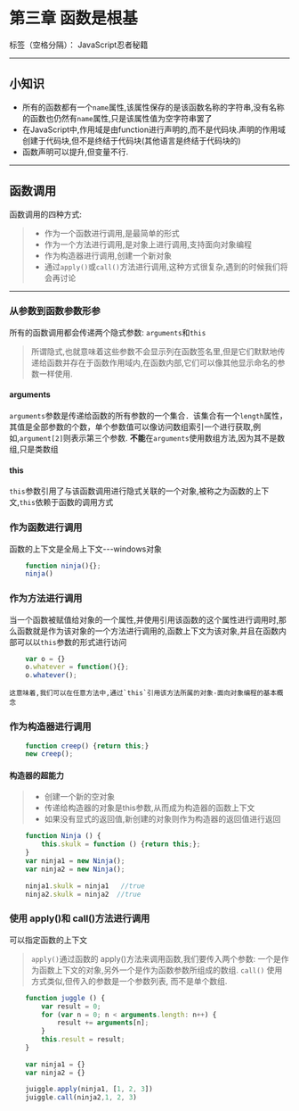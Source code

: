 ﻿# 第三章 函数是根基

标签（空格分隔）： JavaScript忍者秘籍

---

## 小知识
- 所有的函数都有一个`name`属性,该属性保存的是该函数名称的字符串,没有名称的函数也仍然有`name`属性,只是该属性值为空字符串罢了
- 在JavaScript中,作用域是由function进行声明的,而不是代码块.声明的作用域创建于代码块,但不是终结于代码块(其他语言是终结于代码块的)
- 函数声明可以提升,但变量不行.

---
## 函数调用
函数调用的四种方式:
> * 作为一个函数进行调用,是最简单的形式
> * 作为一个方法进行调用,是对象上进行调用,支持面向对象编程
> * 作为构造器进行调用,创建一个新对象
> * 通过`apply()`或`call()`方法进行调用,这种方式很复杂,遇到的时候我们将会再讨论

---
### 从参数到函数参数形参

所有的函数调用都会传递两个隐式参数: `arguments`和`this`
> 所谓隐式,也就意味着这些参数不会显示列在函数签名里,但是它们默默地传递给函数并存在于函数作用域内,在函数内部,它们可以像其他显示命名的参数一样使用.

#### arguments
`arguments`参数是传递给函数的所有参数的一个集合．该集合有一个`length`属性，其值是全部参数的个数，单个参数值可以像访问数组索引一个进行获取,例如,`argument[2]`则表示第三个参数.
**不能**在`arguments`使用数组方法,因为其不是数组,只是类数组

#### this
`this`参数引用了与该函数调用进行隐式关联的一个对象,被称之为函数的上下文,`this`依赖于函数的调用方式

### 作为函数进行调用

函数的上下文是全局上下文---windows对象
```javaScript
    function ninja(){};
    ninja()
```
### 作为方法进行调用
当一个函数被赋值给对象的一个属性,并使用引用该函数的这个属性进行调用时,那么函数就是作为该对象的一个方法进行调用的,函数上下文为该对象,并且在函数内部可以以`this`参数的形式进行访问
```javascript
    var o = {}
    o.whatever = function(){};
    o.whatever();
```
    这意味着,我们可以在任意方法中,通过`this`引用该方法所属的对象-面向对象编程的基本概念
    
### 作为构造器进行调用
```javascript
    function creep() {return this;}
    new creep();
```
#### 构造器的超能力
> * 创建一个新的空对象
> * 传递给构造器的对象是this参数,从而成为构造器的函数上下文
> * 如果没有显式的返回值,新创建的对象则作为构造器的返回值进行返回

```javaScript
    function Ninja () {
        this.skulk = function () {return this;};
    }
    var ninja1 = new Ninja();
    var ninja2 = new Ninja();
    
    ninja1.skulk = ninja1   //true
    ninja2.skulk = ninja2  //true
```

### 使用 apply()和 call()方法进行调用
可以指定函数的上下文
> `apply()`通过函数的 apply()方法来调用函数,我们要传入两个参数: 一个是作为函数上下文的对象,另外一个是作为函数参数所组成的数组.
> `call()` 使用方式类似,但传入的参数是一个参数列表, 而不是单个数组.
```javascript
    function juggle () {
        var result = 0;
        for (var n = 0; n < arguments.length: n++) {
            result += arguments[n];
        }
        this.result = result;
    }
    
    var ninja1 = {}
    var ninja2 = {}
    
    juiggle.apply(ninja1, [1, 2, 3])
    juiggle.call(ninja2,1, 2, 3)
```
